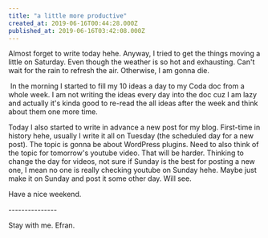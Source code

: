 ```yaml
---
title: "a little more productive"
created_at: 2019-06-16T00:44:28.000Z
published_at: 2019-06-16T03:42:08.000Z
---
```

Almost forget to write today hehe. Anyway, I tried to get the things moving a little on Saturday. Even though the weather is so hot and exhausting. Can't wait for the rain to refresh the air. Otherwise, I am gonna die.

 In the morning I started to fill my 10 ideas a day to my Coda doc from a whole week. I am not writing the ideas every day into the doc cuz I am lazy and actually it's kinda good to re-read the all ideas after the week and think about them one more time. 

Today I also started to write in advance a new post for my blog. First-time in history hehe, usually I write it all on Tuesday (the scheduled day for a new post). The topic is gonna be about WordPress plugins. Need to also think of the topic for tomorrow's youtube video. That will be harder. Thinking to change the day for videos, not sure if Sunday is the best for posting a new one, I mean no one is really checking youtube on Sunday hehe. Maybe just make it on Sunday and post it some other day. Will see.

Have a nice weekend.

\---------------

Stay with me. Efran.
